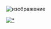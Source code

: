 ![изображение](https://github.com/ahmeddahy/Video-Forgery-Detection/assets/19478517/66fc02f7-6d4e-4ca4-9e39-1deef0f5bb7d)

[![*](https://github.com/ahmeddahy/Video-Forgery-Detection/assets/19478517/f4b9648e-253d-4ea5-8bd3-74e1b6dcb243)](https://tinyurl.com/bdd6cnvz)
